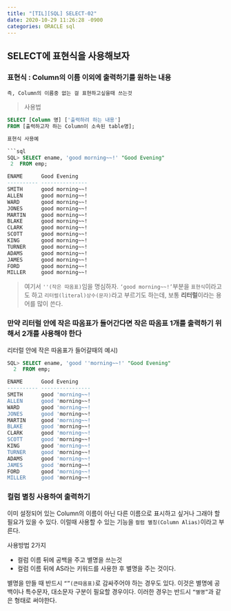 ```yaml
---
title: "[TIL][SQL] SELECT-02"
date: 2020-10-29 11:26:28 -0900
categories: ORACLE sql
---
```

## SELECT에 표현식을 사용해보자

### 표현식 : Column의 이름 이외에 출력하기를 원하는 내용
	즉, Column의 이름중 없는 걸 표현하고싶을때 쓰는것
> 사용법
 ```sql	
SELECT [Column 명] ['출력하려 하는 내용']
FROM [출력하고자 하는 Column이 소속된 table명];

표현식 사용예

```sql
SQL> SELECT ename, 'good morning~~!' "Good Evening"
  2  FROM emp;

ENAME      Good Evening
---------- ---------------
SMITH      good morning~~!
ALLEN      good morning~~!
WARD       good morning~~!
JONES      good morning~~!
MARTIN     good morning~~!
BLAKE      good morning~~!
CLARK      good morning~~!
SCOTT      good morning~~!
KING       good morning~~!
TURNER     good morning~~!
ADAMS      good morning~~!
JAMES      good morning~~!
FORD       good morning~~!
MILLER     good morning~~!
```

>여기서 `''(작은 따옴표)`임을 명심하자.
 `‘good morning~~!’`부분을 `표현식`이라고도 하고 `리터럴(literal)상수(문자)`라고 부르기도 하는데, 보통 **리터럴**이라는 용어를 많이 쓴다.
 
 
### 만약 리터럴 안에 작은 따옴표가 들어간다면 **작은 따옴표 1개를 출력하기 위해서 2개를 사용해야 한다** 

리터럴 안에 작은 따옴표가 들어갈때의 예시)
```sql
SQL> SELECT ename, 'good ''morning~~!' "Good Evening"
  2  FROM emp;

ENAME      Good Evening
---------- ----------------
SMITH      good 'morning~~!
ALLEN      good 'morning~~!
WARD       good 'morning~~!
JONES      good 'morning~~!
MARTIN     good 'morning~~!
BLAKE      good 'morning~~!
CLARK      good 'morning~~!
SCOTT      good 'morning~~!
KING       good 'morning~~!
TURNER     good 'morning~~!
ADAMS      good 'morning~~!
JAMES      good 'morning~~!
FORD       good 'morning~~!
MILLER     good 'morning~~!
```

### 컬럼 별칭 사용하여 출력하기

이미 설정되어 있는 Column의 이름이 아닌 다른 이름으로 표시하고 싶거나 그래야 할 필요가 있을 수 있다. 이럴때 사용할 수 있는 기능을 `컬럼 별칭(Column Alias)`이라고 부른다.

사용방법 2가지
-   컬럼 이름 뒤에 공백을 주고 별명을 쓰는것
-   컬럼 이름 뒤에 AS라는 키워드를 사용한 후 별명을 주는 것이다.

별명을 만들 때 반드시 `“”(큰따옴표)`로 감싸주어야 하는 경우도 있다. 이것은 별명에 공백이나 특수문자, 대소문자 구분이 필요할 경우이다.
이러한 경우는 반드시 `“별명”`과 같은 형태로 써야한다.

